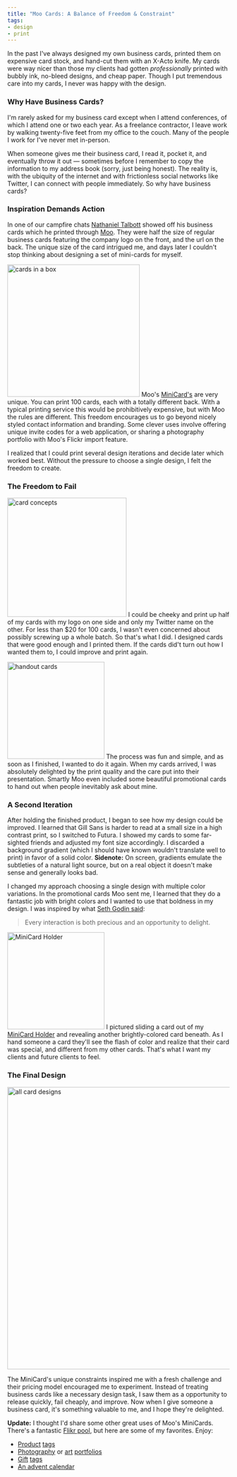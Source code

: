 ```yaml
---
title: "Moo Cards: A Balance of Freedom & Constraint"
tags:
- design
- print
---
```


In the past I've always designed my own business cards, printed them on expensive card stock, and hand-cut them with an X-Acto knife. My cards were way nicer than those my clients had gotten *professionally* printed with bubbly ink, no-bleed designs, and cheap paper. Though I put tremendous care into my cards, I never was happy with the design.

### Why Have Business Cards?
I'm rarely asked for my business card except when I attend conferences, of which I attend one or two each year. As a freelance contractor, I leave work by walking twenty-five feet from my office to the couch. Many of the
people I work for I've never met in-person.

When someone gives me their business card, I read it, pocket it, and eventually throw it out &mdash; sometimes before I remember to copy the information to my address book (sorry, just being honest). The reality is, with the ubiquity of the internet and with frictionless social networks like Twitter, I can connect with people immediately. So why have business cards?

### Inspiration Demands Action
In one of our campfire chats [Nathaniel Talbott](http://twitter.com/NTalbott) showed off his business cards which he printed through [Moo](http://moo.com). They were half the size of regular business cards featuring the company logo on the front, and the url on the back. The unique size of the card intrigued me, and days later I couldn't stop thinking about designing a set of mini-cards for myself.

<img src="/content/blog/2010/cards/box.jpg" alt="cards in a box" width="300px" class="right"/> Moo's [MiniCard's](http://moo.com/products/minicards.php) are very unique. You can print 100 cards, each with a totally different back. With a typical printing service this would be prohibitively expensive, but with Moo the rules are different. This freedom encourages us to go beyond nicely styled contact information and branding. Some clever uses involve offering unique invite codes for a web application, or sharing a photography portfolio with Moo's Flickr import feature.

I realized that I could print several design iterations and decide later which worked best. Without the pressure to choose a single design, I felt the freedom to create.

### The Freedom to Fail
<img src="/content/blog/2010/cards/concepts.jpg" alt="card concepts" width="270px" class="left"/> I could be cheeky and print up half of my cards with my logo on one side and only my Twitter name on the other. For less than $20 for 100 cards, I wasn't even concerned about possibly screwing up a whole batch. So that's what I did. I designed cards that were good enough and I printed them. If the cards did't turn out how I wanted them to, I could improve and print again.

<img src="/content/blog/2010/cards/handout.jpg" alt="handout cards" width="220px" class="right"/> The process was fun and simple, and as soon as I finished, I wanted to do it again. When my cards arrived, I was absolutely delighted by the print quality and the care put into their presentation. Smartly Moo even included some beautiful promotional cards to hand out when people inevitably ask about mine.

### A Second Iteration 
After holding the finished product, I began to see how my design could be improved. I learned that Gill Sans is harder to read at a small size in a high contrast print, so I switched to Futura. I showed my cards to some far-sighted friends and adjusted my font size accordingly. I discarded a background gradient (which I should have known wouldn't translate well to print) in favor of a solid color. **Sidenote:** On screen, gradients emulate the subtleties of a natural light source, but on a real object it doesn't make sense and generally looks bad.

I changed my approach choosing a single design with multiple color variations. In the promotional cards Moo sent me, I learned that they do a fantastic job with bright colors and I wanted to use that boldness in my design. I was inspired by what [Seth Godin said](http://sethgodin.typepad.com/seths_blog/2009/07/welcome-to-island-marketing.html):

> Every interaction is both precious and an opportunity to delight.

<img src="/content/blog/2010/cards/holder.jpg" alt="MiniCard Holder" width="220px" class="right"/> I pictured sliding a card out of my [MiniCard Holder](http://moo.com/products/accessories/holders/moo_minicard_holders) and revealing another brightly-colored card beneath. As I hand someone a card they'll see the flash of color and realize that their card was special, and different from my other cards. That's what I want my clients and future clients to feel.

### The Final Design

<img src="/content/blog/2010/cards/all.jpg" alt="all card designs" width="640px"/> 

The MiniCard's unique constraints inspired me with a fresh challenge and their pricing model encouraged me to experiment. Instead of treating business cards like a necessary design task, I saw them as a opportunity to release quickly, fail cheaply, and improve. Now when I give someone a business card, it's something valuable to me, and I hope they're delighted.

**Update:** I thought I'd share some other great uses of Moo's MiniCards. There's a fantastic [Flikr pool](http://www.flickr.com/groups/moo/pool/), but here are some of my favorites. Enjoy:

- [Product](http://www.flickr.com/photos/lushlampwork/4131018201/in/pool-moo) [tags](http://www.flickr.com/photos/lushlampwork/4297224179/in/pool-moo)
- [Photography](http://www.flickr.com/photos/thisiswoly/4206576342/in/pool-moo) or [art](http://www.flickr.com/photos/lesleybarnes/4276368956/in/pool-moo) [portfolios](http://www.flickr.com/photos/playinprogress/4158223112/in/pool-moo)
- [Gift](http://www.flickr.com/photos/polkadotcreations/4167249758/in/pool-moo) [tags](http://www.flickr.com/photos/22338102@N04/4278114745/in/pool-moo)
- [An advent calendar](http://www.flickr.com/photos/bcome/4177034036/in/pool-moo)